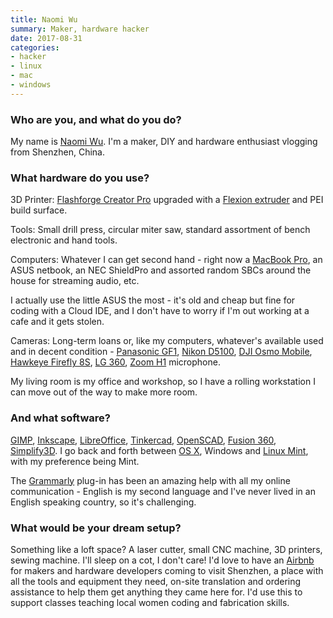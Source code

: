 ```yaml
---
title: Naomi Wu
summary: Maker, hardware hacker
date: 2017-08-31
categories:
- hacker
- linux
- mac
- windows
---
```


### Who are you, and what do you do?

My name is [Naomi Wu](https://twitter.com/realsexycyborg "Naomi's Twitter account."). I'm a maker, DIY and hardware enthusiast vlogging from Shenzhen, China.

### What hardware do you use?

3D Printer: [Flashforge Creator Pro][creator-pro] upgraded with a [Flexion extruder][dual-flexion] and PEI build surface.

Tools: Small drill press, circular miter saw, standard assortment of bench electronic and hand tools.

Computers: Whatever I can get second hand - right now a [MacBook Pro][macbook-pro], an ASUS netbook, an NEC ShieldPro and assorted random SBCs around the house for streaming audio, etc.

I actually use the little ASUS the most - it's old and cheap but fine for coding with a Cloud IDE, and I don't have to worry if I'm out working at a cafe and it gets stolen.

Cameras: Long-term loans or, like my computers, whatever's available used and in decent condition - [Panasonic GF1][lumix-dmc-gf1], [Nikon D5100][d5100], [DJI Osmo Mobile][osmo-mobile], [Hawkeye Firefly 8S][hawkeye-firefly-8s], [LG 360][360], [Zoom H1][h1] microphone.

My living room is my office and workshop, so I have a rolling workstation I can move out of the way to make more room.

### And what software?

[GIMP][], [Inkscape][], [LibreOffice][], [Tinkercad][], [OpenSCAD][], [Fusion 360][fusion-360], [Simplify3D][]. I go back and forth between [OS X][macos], Windows and [Linux Mint][linux-mint], with my preference being Mint. 

The [Grammarly][] plug-in has been an amazing help with all my online communication - English is my second language and I've never lived in an English speaking country, so it's challenging.

### What would be your dream setup?

Something like a loft space? A laser cutter, small CNC machine, 3D printers, sewing machine. I'll sleep on a cot, I don't care! I'd love to have an [Airbnb][] for makers and hardware developers coming to visit Shenzhen, a place with all the tools and equipment they need, on-site translation and ordering assistance to help them get anything they came here for. I'd use this to support classes teaching local women coding and fabrication skills.

[360]: https://www.lg.com/us/mobile-accessories/lg-LGR105AVRZTS-360-cam "A 13 megapixel 360° camera."
[airbnb]: https://www.airbnb.com/ "An accommodation service."
[creator-pro]: http://web.archive.org/web/20230522030224/http://www.amazon.com/FlashForge-Structure-Optimized-Platform-Extruder/dp/B00I8NM6JO/ "A 3D printer."
[d5100]: https://www.nikonusa.com/en/nikon-products/product/dslr-cameras/d5100.html "A 16.2 megapixel DSLR."
[dual-flexion]: http://web.archive.org/web/20220707130502/https://flexionextruder.com/shop/dual/ "A filament extruder for dual extruder 3D printers."
[fusion-360]: http://web.archive.org/web/20221224070522/https://www.autodesk.com/products/fusion-360/overview "Cloud-based CAD/CAM software."
[gimp]: https://www.gimp.org/ "An open-source image editor."
[grammarly]: http://web.archive.org/web/20221227052606/https://www.grammarly.com/ "A writing and grammar service."
[h1]: http://web.archive.org/web/20150516203209/http://www.zoom.co.jp:80/products/h1 "A digital recorder."
[hawkeye-firefly-8s]: http://web.archive.org/web/20190506100857/https://www.amazon.com/Goolsky-Hawkeye-Firefly-Distortion-Quadcopter/dp/B073RD88C4/ "A 4K video camera."
[inkscape]: https://inkscape.org/ "An open-source vector graphics program."
[libreoffice]: https://www.libreoffice.org/ "A free, open-source productivity suit."
[linux-mint]: https://www.linuxmint.com/ "A Linux distribution."
[lumix-dmc-gf1]: http://web.archive.org/web/20230407212651/http://www.amazon.com/Panasonic-DMC-GF1-Four-Thirds-Interchangeable-Aspherical/dp/B002MUAEX4/ "A 12.1 megapixel digital camera."
[macbook-pro]: https://www.apple.com/macbook-pro/ "A laptop."
[macos]: https://en.wikipedia.org/wiki/MacOS "An operating system for Mac hardware."
[openscad]: http://openscad.org/ "Open-source 3D CAD software."
[osmo-mobile]: https://www.dji.com/cn/osmo-mobile "A hand-held dock for turning a smart phone into a motion camera."
[simplify3d]: https://www.simplify3d.com/ "3D printing software."
[tinkercad]: https://www.tinkercad.com/ "Web-based CAD software."
